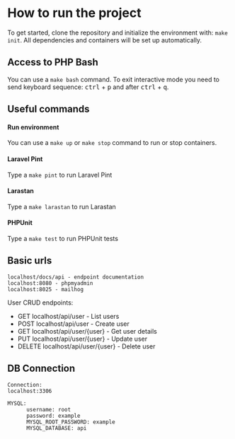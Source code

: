 # How to run the project

To get started, clone the repository and initialize the environment with:
```make init```.
All dependencies and containers will be set up automatically.

## Access to PHP Bash
You can use a ```make bash``` command.
To exit interactive mode you need to send keyboard sequence:
<kbd>ctrl</kbd> + <kbd>p</kbd> and after <kbd>ctrl</kbd> + <kbd>q</kbd>.

## Useful commands

#### Run environment
You can use a ```make up``` or ```make stop``` command to run or stop containers.

#### Laravel Pint
Type a ```make pint``` to run Laravel Pint

#### Larastan
Type a ```make larastan``` to run Larastan

#### PHPUnit
Type a ```make test``` to run PHPUnit tests

## Basic urls
```
localhost/docs/api - endpoint documentation
localhost:8080 - phpmyadmin
localhost:8025 - mailhog
```
User CRUD endpoints:
- GET    localhost/api/user           - List users
- POST   localhost/api/user           - Create user
- GET    localhost/api/user/{user}    - Get user details
- PUT    localhost/api/user/{user}    - Update user
- DELETE localhost/api/user/{user}    - Delete user

## DB Connection
```
Connection:
localhost:3306

MYSQL:
      username: root
      password: example
      MYSQL_ROOT_PASSWORD: example
      MYSQL_DATABASE: api
```
